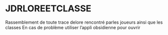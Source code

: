 # JDRLOREETCLASSE
Rassemblement de toute trace delore rencontré parles joueurs ainsi que les classes
En cas de problème utiliser l’appli obsidienne pour ouvrir
